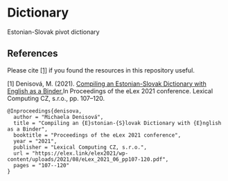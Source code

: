 # Dictionary	 
Estonian-Slovak pivot dictionary

## References
Please cite [[1]](https://elex.link/elex2021/wp-content/uploads/2021/08/eLex_2021_06_pp107-120.pdf) if you found the resources in this repository useful.

[1] Denisová, M. (2021). [Compiling an Estonian-Slovak Dictionary with English as a Binder.](https://elex.link/elex2021/wp-content/uploads/2021/08/eLex_2021_06_pp107-120.pdf)In Proceedings of the eLex 2021 conference. Lexical Computing CZ, s.r.o., pp. 107–120. 
```
@Inproceedings{denisova,
  author = "Michaela Denisová",
  title = "Compiling an {E}stonian-{S}lovak Dictionary with {E}nglish as a Binder",
  booktitle = "Proceedings of the eLex 2021 conference",
  year = "2021",
  publisher = "Lexical Computing CZ, s.r.o.",
  url = "https://elex.link/elex2021/wp-content/uploads/2021/08/eLex_2021_06_pp107-120.pdf",
  pages = "107--120"
}
```

